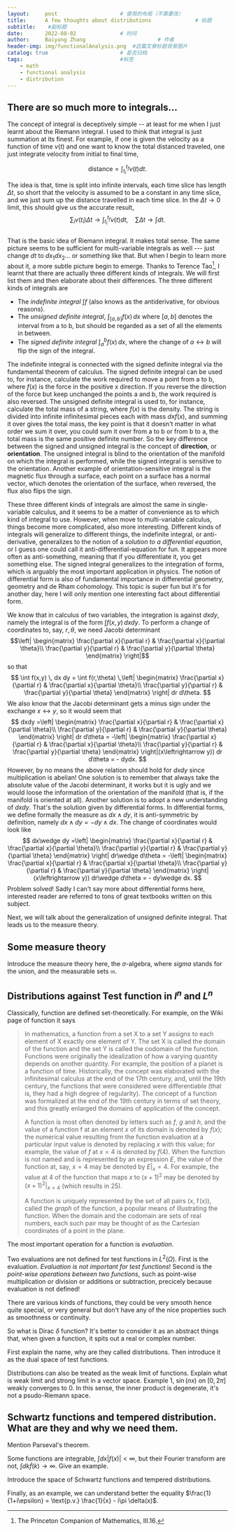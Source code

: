 ```yaml
---
layout:     post   				    # 使用的布局（不需要改）
title:      A few thoughts about distributions 				# 标题 
subtitle:    #副标题
date:       2022-08-02 				# 时间
author:     Baiyang Zhang 						# 作者
header-img: img/functionalAnalysis.png 	#这篇文章标题背景图片
catalog: true 						# 是否归档
tags:								#标签
    - math
    - functional analysis
    - distribution
---
```



## There are so much more to integrals...

The concept of integral is deceptively simple --  at least for me when I just learnt about the Riemann integral. I used to think that integral is just summation at its finest. For example, if one is given the velocity as a function of time $v(t)$ and one want to know the total distanced traveled, one just integrate velocity from initial to final time, 

$$\text{distance} = \int_{t_i}^{t_f} {v}(t) dt.$$

The idea is that, time is split into infinite intervals, each time slice has length $\Delta t$, so short that the velocity is assumed to be a constant in any time slice, and we just sum up the distance travelled in each time slice. In the $\Delta t \to 0$ limit, this should give us the accurate result,  
$$\sum_i {v}(t_i) \Delta t \to \int_{t_i}^{t_f} {v}(t) dt, \quad \sum \Delta t \to \int dt.$$  
That is the basic idea of Riemann integral. It makes total sense. The same picture seems to be sufficient for multi-variable integrals as well --- just change $dt$ to $dx_{1} dx_{2} \dots$ or something like that. But when I begin to learn more about it, a more subtle picture begin to emerge. Thanks to Terence Tao[^1], I learnt that there are actually three different kinds of integrals. We will first list them and then elaborate about their differences. The three different kinds of integrals are

[^1]: The Princeton Companion of Mathematics, III.16.

- The *indefinite integral* $\int f$ (also knows as the antiderivative, for obvious reasons). 
- The *unsigned definite integral*, $\int_{[a,b]} f(x) \, dx$ where $[a,b]$ denotes the interval from a to b, but should be regarded as a set of all the elements in between.
- The *signed definite integral* $\int_{a}^b f(x) \, dx$, where the change of $a \leftrightarrow b$ will flip the sign of the integral.

The indefinite integral is connected with the signed definite integral via the fundamental theorem of calculus. The signed definite integral can be used to, for instance, calculate the work required to move a point from a to b, where $f(x)$ is the force in the positive x direction. If you reverse the direction of the force but keep unchanged the points a and b, the work required is also reversed. The unsigned definite integral is used to, for instance, calculate the total mass of a string, where $f(x)$ is the density. The string is divided into infinite infinitesimal pieces each with mass $dx f(x)$, and summing it over gives the total mass, the key point is that it doesn't matter in what order we sum it over, you could sum it over from a to b or from b to a, the total mass is the same positive definite number. So the key difference between the signed and unsigned integral is the concept of **direction**, or **orientation**. The unsigned integral is blind to the orientation of the manifold on which the integral is performed, while the signed integral is sensitive to the orientation. Another example of orientation-sensitive integral is the magnetic flux through a surface, each point on a surface has a normal vector, which denotes the orientation of the surface, when reversed, the flux also flips the sign.

These three different kinds of integrals are almost the same in single-variable calculus, and it seems to be a matter of convenience as to which kind of integral to use. However, when move to multi-variable calculus, things become more complicated, also more interesting. Different kinds of integrals will generalize to different things, the indefinite integral, or anti-derivative, generalizes to the notion of a *solution to a differential equation*, or I guess one could call it anti-differential-equation for fun.  It appears more often as anti-something, meaning that if you differentiate it, you get something else. The signed integral generalizes to the integration of forms, which is arguably the most important application in physics.  The notion of differential form is also of fundamental importance in differential geometry, geometry and de Rham cohomology. This topic is super fun but it's for another day, here I will only mention one interesting fact about differential form.

We know that in calculus of two variables, the integration is against $dx dy$, namely the integral is of the form $\int f(x,y) \, dx dy$. To perform a change of coordinates to, say, $r,\theta$, we need Jacobi determinant
$$\left|    \begin{matrix} 
\frac{\partial x}{\partial r} & \frac{\partial x}{\partial \theta}\\
\frac{\partial y}{\partial r} & \frac{\partial y}{\partial \theta}
\end{matrix} \right|$$ so that  
$$
\int f(x,y) \, dx dy = \int f(r,\theta) \,\left|    \begin{matrix} 
\frac{\partial x}{\partial r} & \frac{\partial x}{\partial \theta}\\
\frac{\partial y}{\partial r} & \frac{\partial y}{\partial \theta}
\end{matrix} \right| dr d\theta. 
$$
We also know that the Jacobi determinant gets a minus sign under the exchange $x \leftrightarrow y$, so it would seem that   
$$
dxdy =\left| \begin{matrix} 
\frac{\partial x}{\partial r} & \frac{\partial x}{\partial \theta}\\
\frac{\partial y}{\partial r} & \frac{\partial y}{\partial \theta}
\end{matrix} \right| dr d\theta = -\left| \begin{matrix} 
\frac{\partial x}{\partial r} & \frac{\partial x}{\partial \theta}\\
\frac{\partial y}{\partial r} & \frac{\partial y}{\partial \theta}
\end{matrix} \right|(x\leftrightarrow y)) dr d\theta = - dydx.
$$
However, by no means the above relation should hold for $dx dy$ since multiplication is abelian! One solution is to remember that always take the absolute value of the Jacobi determinant, it works but it is ugly and we would loose the information of the orientation of the manifold (that is, if the manifold is oriented at all). Another solution is to adopt a new understanding of $dx dy$. That's the solution given by differential forms. In differential forms, we define formally the measure as $dx \wedge dy$, it is anti-symmetric by definition, namely $dx\wedge dy = - dy \wedge dx$. The change of coordinates would look like  
$$
dx\wedge dy =\left| \begin{matrix} 
\frac{\partial x}{\partial r} & \frac{\partial x}{\partial \theta}\\
\frac{\partial y}{\partial r} & \frac{\partial y}{\partial \theta}
\end{matrix} \right|
dr\wedge d\theta = -\left| \begin{matrix} 
\frac{\partial x}{\partial r} & \frac{\partial x}{\partial \theta}\\
\frac{\partial y}{\partial r} & \frac{\partial y}{\partial \theta}
\end{matrix} \right|(x\leftrightarrow y)) dr\wedge d\theta = - dy\wedge dx.
$$
Problem solved! Sadly I can't say more about differential forms here, interested reader are referred to tons of great textbooks written on this subject.

Next, we will talk about the generalization of unsigned definite integral. That leads us to the measure theory.


## Some measure theory

Introduce the measure theory here, the $\sigma$-algebra, where $sigma$ stands for the union, and the measurable sets $\mathfrak{m}$. 

## Distributions against Test function in $l^n$ and $L^n$


Classically, function are defined set-theoretically. For example, on the Wiki page of function it says 

>In mathematics, a function from a set X to a set Y assigns to each element of X exactly one element of Y. The set X is called the domain of the function and the set Y is called the codomain of the function. Functions were originally the idealization of how a varying quantity depends on another quantity. For example, the position of a planet is a function of time. Historically, the concept was elaborated with the infinitesimal calculus at the end of the 17th century, and, until the 19th century, the functions that were considered were differentiable (that is, they had a high degree of regularity). The concept of a function was formalized at the end of the 19th century in terms of set theory, and this greatly enlarged the domains of application of the concept.
>
>A function is most often denoted by letters such as $f$, $g$ and $h$, and the value of a function f at an element $x$ of its domain is denoted by $f(x)$; the numerical value resulting from the function evaluation at a particular input value is denoted by replacing $x$ with this value; for example, the value of $f$ at $x = 4$ is denoted by $f(4)$. When the function is not named and is represented by an expression $E$, the value of the function at, say, $x = 4$ may be denoted by $E\rvert_x=4$. For example, the value at $4$ of the function that maps $x$ to $(x+1)^{2}$ may be denoted by $\left.(x+1)^{2}\right\rvert _{x=4}$ (which results in 25).
>
>A function is uniquely represented by the set of all pairs (x, f (x)), called the *graph* of the function, a popular means of illustrating the function. When the domain and the codomain are sets of real numbers, each such pair may be thought of as the Cartesian coordinates of a point in the plane.

The most important operation for a function is *evaluation*.

Two evaluations are not defined for test functions in $L^2(\Omega)$. First is the evaluation. *Evaluation is not important for test functions*! Second is the *point-wise operations between two functions*, such as point-wise multiplication or division or additions or subtraction, precicely because evaluation is not defined!

There are various kinds of functions, they could be very smooth hence quite special, or very general but don't have any of the nice properties such as smoothness or continuity.

So what is Dirac $\delta$ function? It's better to consider it as an abstract things that, when given a function, it spits out a real or complex number.

First explain the name, why are they called distributions. Then introduce it as the dual space of test functions. 

Distributions can also be treated as the weak limit of functions. Explain what is weak limit and strong limit in a vector space. Example 1, $\sin(nx)$ on $[0,2\pi]$ weakly converges to $0$. In this sense, the inner product is degenerate, it's not a psudo-Riemann space.

## Schwartz functions and tempered distribution. What are they and why we need them.

Mention Parseval's theorem.

Some functions are integrable, $\int dx |f(x)|<\infty$, but their Fourier transform are not, $\int dk \tilde{f}(k) \to \infty$. Give an example.

Introduce the space of Schwartz functions and tempered distributions.

Finally, as an example, we can understand better the equality $\frac{1}{1+i\epsilon} = \text{p.v.} \frac{1}{x}  - i\pi \delta(x)$.

